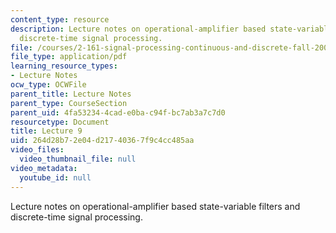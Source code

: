 ```yaml
---
content_type: resource
description: Lecture notes on operational-amplifier based state-variable filters and
  discrete-time signal processing.
file: /courses/2-161-signal-processing-continuous-and-discrete-fall-2008/264d28b72e04d21740367f9c4cc485aa_lecture_09.pdf
file_type: application/pdf
learning_resource_types:
- Lecture Notes
ocw_type: OCWFile
parent_title: Lecture Notes
parent_type: CourseSection
parent_uid: 4fa53234-4cad-e0ba-c94f-bc7ab3a7c7d0
resourcetype: Document
title: Lecture 9
uid: 264d28b7-2e04-d217-4036-7f9c4cc485aa
video_files:
  video_thumbnail_file: null
video_metadata:
  youtube_id: null
---
```

Lecture notes on operational-amplifier based state-variable filters and discrete-time signal processing.

